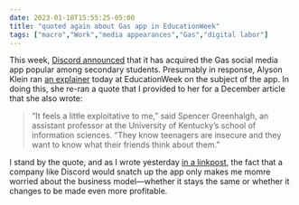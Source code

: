 ```yaml
---
date: 2023-01-18T15:55:25-05:00
title: "quoted again about Gas app in EducationWeek"
tags: ["macro","Work","media appearances","Gas","digital labor"]
---
```

This week, [Discord announced](https://www.theverge.com/2023/1/17/23558563/discord-gas-app-social-media-acquisition) that it has acquired the Gas social media app popular among secondary students. Presumably in response, Alyson Klein ran [an explainer](https://www.edweek.org/technology/is-the-gas-app-safe-heres-what-you-need-to-know/2023/01) today at EducationWeek on the subject of the app. In doing this, she re-ran a quote that I provided to her for a December article that she also wrote:

> “It feels a little exploitative to me,” said Spencer Greenhalgh, an assistant professor at the University of Kentucky’s school of information sciences. “They know teenagers are insecure and they want to know what their friends think about them.”

I stand by the quote, and as I wrote yesterday [in a linkpost](https://spencergreenhalgh.com/work/2023-01-17-a-couple/), the fact that a company like Discord would snatch up the app only makes me momre worried about the business model—whether it stays the same or whether it changes to be made even more profitable.